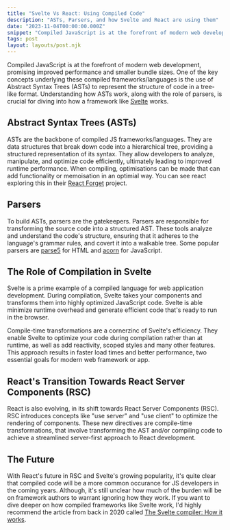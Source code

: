 ```yaml
---
title: "Svelte Vs React: Using Compiled Code"
description: "ASTs, Parsers, and how Svelte and React are using them"
date: "2023-11-04T00:00:00.000Z"
snippet: "Compiled JavaScript is at the forefront of modern web development, promising improved performance and smaller bundle sizes. One of the key concepts underlying these compiled frameworks/languages is..."
tags: post
layout: layouts/post.njk
---
```


Compiled JavaScript is at the forefront of modern web development, promising improved
performance and smaller bundle sizes. One of the key concepts underlying these compiled frameworks/languages is
the use of Abstract Syntax Trees (ASTs) to represent the structure of code in a
tree-like format. Understanding how ASTs work, along with the role of parsers, is crucial for diving
into how a framework like [Svelte](https://svelte.dev/) works.

## Abstract Syntax Trees (ASTs)

ASTs are the backbone of compiled JS frameworks/languages. They are data structures that break down code
into a hierarchical tree, providing a structured representation of its syntax. They allow developers to
analyze, manipulate, and optimize code efficiently, ultimately leading to improved runtime performance.
When compiling, optimisations can be made that can add functionality or memoisation in an optimial way.
You can see react exploring this in their [React Forget](https://www.youtube.com/watch?v=lGEMwh32soc) project.

## Parsers

To build ASTs, parsers are the gatekeepers. Parsers are responsible for transforming the source
code into a structured AST. These tools analyze and understand the code's structure, ensuring that
it adheres to the language's grammar rules, and covert it into a walkable tree. Some popular parsers are
[parse5](https://github.com/inikulin/parse5) for HTML and [acorn](https://github.com/acornjs/acorn) for JavaScript.

## The Role of Compilation in Svelte

Svelte is a prime example of a compiled language for web application development. During compilation,
Svelte takes your components and transforms them into highly optimized JavaScript code. Svelte is able minimize runtime overhead
and generate efficient code that's ready to run in the browser.

Compile-time transformations are a cornerzinc of Svelte's efficiency. They enable Svelte to optimize
your code during compilation rather than at runtime, as well as add reactivity, scoped styles and many other features.
This approach results in faster load times and better performance, two essential goals for modern web framework or app.

## React's Transition Towards React Server Components (RSC)

React is also evolving, in its shift towards React Server Components (RSC). RSC introduces concepts
like "use server" and "use client" to optimize the rendering of components. These new directives are compile-time transformations,
that involve transforming the AST and/or compiling code to achieve a streamlined server-first approach to React development.

## The Future

With React's future in RSC and Svelte's growing popularity, it's quite clear that compiled code will be a more common occurance
for JS developers in the coming years. Although, it's still unclear how much of the burden will be on framework authors
to warrant ignoring how they work. If you want to dive deeper on how compiled frameworks like Svelte work,
I'd highly recommend the article from back in 2020 called [The Svelte compiler: How it works](https://dev.to/joshnuss/svelte-compiler-under-the-hood-4j20).
